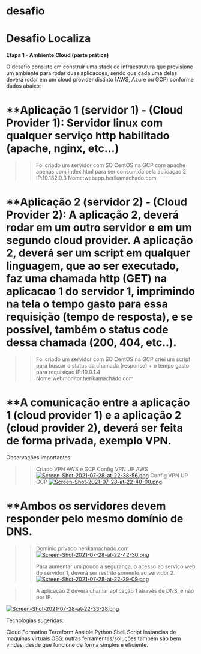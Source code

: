 # desafio
# Desafio Localiza
**Etapa 1 - Ambiente Cloud (parte prática)**

O desafio consiste em construir uma stack de infraestrutura que provisione um ambiente para rodar duas aplicacoes, sendo que cada uma delas deverá rodar em um cloud provider distinto (AWS, Azure ou GCP) conforme dados abaixo:
>>
# **Aplicação 1 (servidor 1) - (Cloud Provider 1): Servidor linux com qualquer serviço http habilitado (apache, nginx, etc...)

>> Foi criado um servidor com SO CentOS na GCP com apache apenas com index.html para ser consumida pela aplicaçao 2
>> IP:10.182.0.3
>> Nome:webapp.herikamachado.com
>>
# **Aplicação 2 (servidor 2) - (Cloud Provider 2): A aplicação 2, deverá rodar em um outro servidor e em um segundo cloud provider. A aplicação 2, deverá ser um script em qualquer linguagem, que ao ser executado, faz uma chamada http (GET) na aplicacao 1 do servidor 1, imprimindo na tela o tempo gasto para essa requisição (tempo de resposta), e se possível, também o status code dessa chamada (200, 404, etc..).

>> Foi criado um servidor com SO CentOS na GCP criei um script para buscar o status da chamada (response) + o tempo gasto para requisiçao
>> IP:10.0.1.4
>> Nome:webmonitor.herikamachado.com
>>
# **A comunicação entre a aplicação 1 (cloud provider 1) e a aplicação 2 (cloud provider 2), deverá ser feita de forma privada, exemplo VPN.
Observações importantes:

>>Criado VPN AWS e GCP
>>Config VPN UP AWS
>>[![Screen-Shot-2021-07-28-at-22-38-56.png](https://i.postimg.cc/LsVLCWKy/Screen-Shot-2021-07-28-at-22-38-56.png)](https://postimg.cc/rdKDzQpW)
>>Config VPN UP GCP
>>[![Screen-Shot-2021-07-28-at-22-40-00.png](https://i.postimg.cc/QCF7MxBP/Screen-Shot-2021-07-28-at-22-40-00.png)](https://postimg.cc/FkQzWvVg)
>>
# **Ambos os servidores devem responder pelo mesmo domínio de DNS.

>>Dominio privado herikamachado.com
>>[![Screen-Shot-2021-07-28-at-22-42-30.png](https://i.postimg.cc/L8t15WXH/Screen-Shot-2021-07-28-at-22-42-30.png)](https://postimg.cc/9DfMNJZS)
>>
>>Para aumentar um pouco a segurança, o acesso ao serviço web do servidor 1, deverá ser restrito somente ao servidor 2.
[![Screen-Shot-2021-07-28-at-22-29-09.png](https://i.postimg.cc/L5gSXrmv/Screen-Shot-2021-07-28-at-22-29-09.png)](https://postimg.cc/8fG9XXJr)

>>A aplicação 2 devera chamar aplicação 1 através de DNS, e não por IP.

[![Screen-Shot-2021-07-28-at-22-33-28.png](https://i.postimg.cc/hPFvm0Nh/Screen-Shot-2021-07-28-at-22-33-28.png)](https://postimg.cc/grDGF3zP)



Tecnologias sugeridas:

Cloud Formation
Terraform
Ansible
Python
Shell Script
Instancias de maquinas virtuais OBS: outras ferramentas/soluções também são bem vindas, desde que funcione de forma simples e eficiente.

